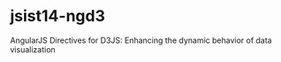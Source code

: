jsist14-ngd3
============

AngularJS Directives for D3JS: Enhancing the dynamic behavior of data visualization

